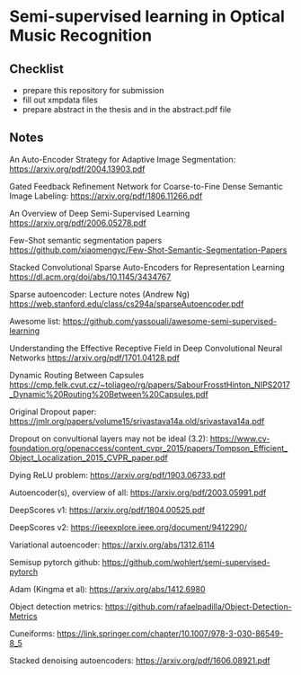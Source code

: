 # Semi-supervised learning in Optical Music Recognition

## Checklist

- prepare this repository for submission
- fill out xmpdata files
- prepare abstract in the thesis and in the abstract.pdf file


## Notes

An Auto-Encoder Strategy for Adaptive Image Segmentation:
https://arxiv.org/pdf/2004.13903.pdf

Gated Feedback Refinement Network for Coarse-to-Fine Dense Semantic Image Labeling:
https://arxiv.org/pdf/1806.11266.pdf

An Overview of Deep Semi-Supervised Learning
https://arxiv.org/pdf/2006.05278.pdf

Few-Shot semantic segmentation papers
https://github.com/xiaomengyc/Few-Shot-Semantic-Segmentation-Papers

Stacked Convolutional Sparse Auto-Encoders for Representation Learning
https://dl.acm.org/doi/abs/10.1145/3434767

Sparse autoencoder: Lecture notes (Andrew Ng)
https://web.stanford.edu/class/cs294a/sparseAutoencoder.pdf

Awesome list:
https://github.com/yassouali/awesome-semi-supervised-learning

Understanding the Effective Receptive Field in Deep Convolutional Neural Networks
https://arxiv.org/pdf/1701.04128.pdf

Dynamic Routing Between Capsules
https://cmp.felk.cvut.cz/~toliageo/rg/papers/SabourFrosstHinton_NIPS2017_Dynamic%20Routing%20Between%20Capsules.pdf

Original Dropout paper:
https://jmlr.org/papers/volume15/srivastava14a.old/srivastava14a.pdf

Dropout on convultional layers may not be ideal (3.2):
https://www.cv-foundation.org/openaccess/content_cvpr_2015/papers/Tompson_Efficient_Object_Localization_2015_CVPR_paper.pdf

Dying ReLU problem:
https://arxiv.org/pdf/1903.06733.pdf

Autoencoder(s), overview of all:
https://arxiv.org/pdf/2003.05991.pdf

DeepScores v1:
https://arxiv.org/pdf/1804.00525.pdf

DeepScores v2:
https://ieeexplore.ieee.org/document/9412290/

Variational autoencoder:
https://arxiv.org/abs/1312.6114

Semisup pytorch github:
https://github.com/wohlert/semi-supervised-pytorch

Adam (Kingma et al):
https://arxiv.org/abs/1412.6980

Object detection metrics:
https://github.com/rafaelpadilla/Object-Detection-Metrics

Cuneiforms:
https://link.springer.com/chapter/10.1007/978-3-030-86549-8_5

Stacked denoising autoencoders:
https://arxiv.org/pdf/1606.08921.pdf
